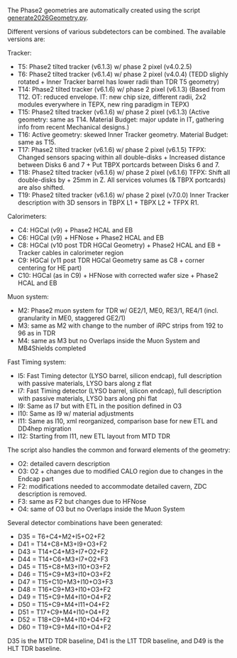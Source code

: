 The Phase2 geometries are automatically created using the script [generate2026Geometry.py](./scripts/generate2026Geometry.py).

Different versions of various subdetectors can be combined. The available versions are:

Tracker:
* T5: Phase2 tilted tracker (v6.1.3) w/ phase 2 pixel (v4.0.2.5) 
* T6: Phase2 tilted tracker (v6.1.4) w/ phase 2 pixel (v4.0.4) (TEDD slighly rotated + Inner Tracker barrel has lower radii than TDR T5 geometry)
* T14: Phase2 tilted tracker (v6.1.6) w/ phase 2 pixel (v6.1.3) (Based from T12. OT: reduced envelope. IT: new chip size, different radii, 2x2 modules everywhere in TEPX, new ring paradigm in TEPX)
* T15: Phase2 tilted tracker (v6.1.6) w/ phase 2 pixel (v6.1.3) (Active geometry: same as T14. Material Budget: major update in IT, gathering info from recent Mechanical designs.)
* T16: Active geometry: skewed Inner Tracker geometry. Material Budget: same as T15.
* T17: Phase2 tilted tracker (v6.1.6) w/ phase 2 pixel (v6.1.5) TFPX: Changed sensors spacing within all double-disks + Increased distance between Disks 6 and 7 + Put TBPX portcards between Disks 6 and 7.
* T18: Phase2 tilted tracker (v6.1.6) w/ phase 2 pixel (v6.1.6) TFPX: Shift all double-disks by + 25mm in Z. All services volumes (& TBPX portcards) are also shifted.
* T19: Phase2 tilted tracker (v6.1.6) w/ phase 2 pixel (v7.0.0) Inner Tracker description with 3D sensors in TBPX L1 + TBPX L2 + TFPX R1.

Calorimeters:
* C4: HGCal (v9) + Phase2 HCAL and EB
* C6: HGCal (v9) + HFNose + Phase2 HCAL and EB
* C8: HGCal (v10 post TDR HGCal Geometry) + Phase2 HCAL and EB + Tracker cables in calorimeter region
* C9: HGCal (v11 post TDR HGCal Geometry same as C8 + corner centering for HE part)
* C10: HGCal (as in C9) + HFNose with corrected wafer size + Phase2 HCAL and EB

Muon system:
* M2: Phase2 muon system for TDR w/ GE2/1, ME0, RE3/1, RE4/1 (incl. granularity in ME0, staggered GE2/1)
* M3: same as M2 with change to the number of iRPC strips from 192 to 96 as in TDR
* M4: same as M3 but no Overlaps inside the Muon System and MB4Shields completed

Fast Timing system:
* I5: Fast Timing detector (LYSO barrel, silicon endcap), full description with passive materials, LYSO bars along z flat
* I7: Fast Timing detector (LYSO barrel, silicon endcap), full description with passive materials, LYSO bars along phi flat
* I9: Same as I7 but with ETL in the position defined in O3
* I10: Same as I9 w/ material adjustments
* I11: Same as I10, xml reorganized, comparison base for new ETL and DD4hep migration
* I12: Starting from I11, new ETL layout from MTD TDR

The script also handles the common and forward elements of the geometry:
* O2: detailed cavern description
* O3: O2 + changes due to modified CALO region due to changes in the Endcap part
* F2: modifications needed to accommodate detailed cavern, ZDC description is removed.
* F3: same as F2 but changes due to HFNose
* O4: same of O3 but no Overlaps inside the Muon System 

Several detector combinations have been generated:
* D35 = T6+C4+M2+I5+O2+F2 
* D41 = T14+C8+M3+I9+O3+F2
* D43 = T14+C4+M3+I7+O2+F2
* D44 = T14+C6+M3+I7+O2+F3
* D45 = T15+C8+M3+I10+O3+F2
* D46 = T15+C9+M3+I10+O3+F2
* D47 = T15+C10+M3+I10+O3+F3
* D48 = T16+C9+M3+I10+O3+F2
* D49 = T15+C9+M4+I10+O4+F2
* D50 = T15+C9+M4+I11+O4+F2
* D51 = T17+C9+M4+I10+O4+F2
* D52 = T18+C9+M4+I10+O4+F2
* D60 = T19+C9+M4+I10+O4+F2

D35 is the MTD TDR baseline, D41 is the L1T TDR baseline, and D49 is the HLT TDR baseline.
